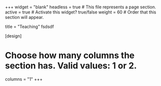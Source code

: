 +++
widget = "blank"
headless = true  # This file represents a page section.
active = true   # Activate this widget? true/false
weight = 60  # Order that this section will appear.

title = "Teaching"
fsdsdf


[design]
  # Choose how many columns the section has. Valid values: 1 or 2.
  columns = "1"
+++
